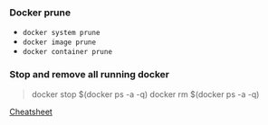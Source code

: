 ### Docker prune

* `docker system prune`
* `docker image prune`
* `docker container prune`

### Stop and remove all running docker

> docker stop $(docker ps -a -q)
> docker rm $(docker ps -a -q)

[Cheatsheet](https://www.markdownguide.org/cheat-sheet/)
